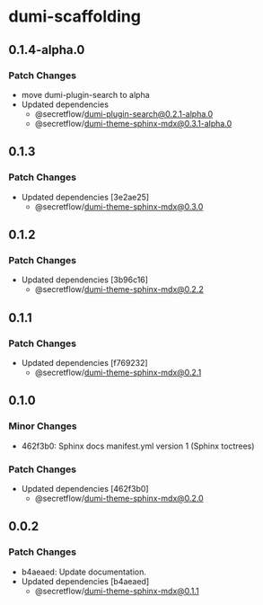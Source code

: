 # dumi-scaffolding

## 0.1.4-alpha.0

### Patch Changes

- move dumi-plugin-search to alpha
- Updated dependencies
  - @secretflow/dumi-plugin-search@0.2.1-alpha.0
  - @secretflow/dumi-theme-sphinx-mdx@0.3.1-alpha.0

## 0.1.3

### Patch Changes

- Updated dependencies [3e2ae25]
  - @secretflow/dumi-theme-sphinx-mdx@0.3.0

## 0.1.2

### Patch Changes

- Updated dependencies [3b96c16]
  - @secretflow/dumi-theme-sphinx-mdx@0.2.2

## 0.1.1

### Patch Changes

- Updated dependencies [f769232]
  - @secretflow/dumi-theme-sphinx-mdx@0.2.1

## 0.1.0

### Minor Changes

- 462f3b0: Sphinx docs manifest.yml version 1 (Sphinx toctrees)

### Patch Changes

- Updated dependencies [462f3b0]
  - @secretflow/dumi-theme-sphinx-mdx@0.2.0

## 0.0.2

### Patch Changes

- b4aeaed: Update documentation.
- Updated dependencies [b4aeaed]
  - @secretflow/dumi-theme-sphinx-mdx@0.1.1
